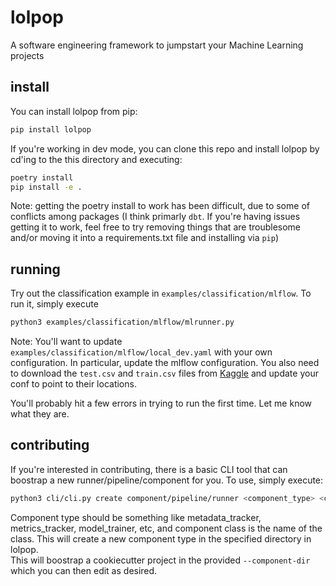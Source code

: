 # lolpop
A software engineering framework to jumpstart your Machine Learning projects

## install 

You can install lolpop from pip: 

```bash
pip install lolpop
```

If you're working in dev mode, you can clone this repo and install lolpop by cd'ing to the this directory and executing: 

```bash
poetry install 
pip install -e .
``` 

Note: getting the poetry install to work has been difficult, due to some of conflicts among packages (I think primarly `dbt`. If you're having issues getting it to work, feel free to try removing things that are troublesome and/or moving it into a requirements.txt file and installing via `pip`)

## running 

Try out the classification example in `examples/classification/mlflow`. To run it, simply execute

```bash
python3 examples/classification/mlflow/mlrunner.py 
```
Note: You'll want to update `examples/classification/mlflow/local_dev.yaml` with your own configuration. In particular, update the mlflow configuration. You also need to download the `test.csv` and `train.csv` files 
from [Kaggle](https://www.kaggle.com/competitions/petfinder-adoption-prediction/data) and update your conf to point to their locations. 

You'll probably hit a few errors in trying to run the first time. Let me know what they are. 

## contributing 

If you're interested in contributing, there is a basic CLI tool that can boostrap a new runner/pipeline/component for you. 
To use, simply execute: 

```bash
python3 cli/cli.py create component/pipeline/runner <component_type> <componenet_class>
```

Component type should be something like metadata_tracker, metrics_tracker, model_trainer, etc, and component class is the name of the class. This will create a new component type in the specified directory in lolpop.  
This will boostrap a cookiecutter project in the provided `--component-dir` which you can then edit as desired. 


